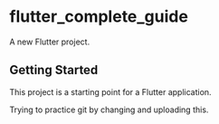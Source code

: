 # flutter_complete_guide

A new Flutter project.

## Getting Started

This project is a starting point for a Flutter application.

Trying to practice git by changing and uploading this. 